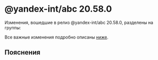 # @yandex-int/abc 20.58.0

<!-- ЧЕЛОВЕЧЕСКОЕ ВСТУПЛЕНИЕ -->

Изменения, вошедшие в релиз @yandex-int/abc 20.58.0, разделены на группы:

Все важные изменения подробно описаны [ниже](#Пояснения).

## Пояснения

